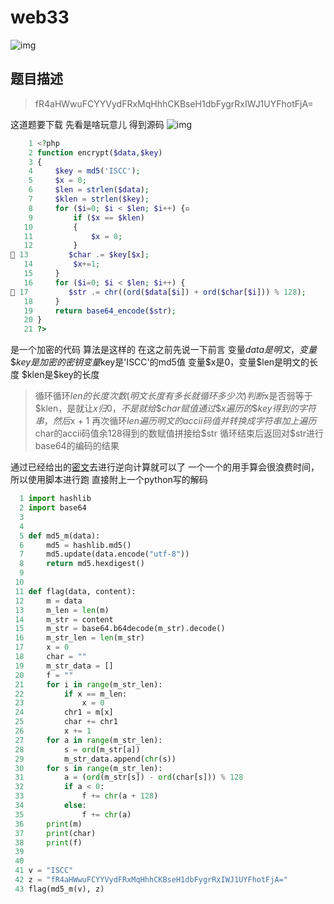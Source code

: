 # web33
![img](../../../image/bugku/5804302170163.png)
## 题目描述
>fR4aHWwuFCYYVydFRxMqHhhCKBseH1dbFygrRxIWJ1UYFhotFjA=

这道题要下载
先看是啥玩意儿
得到源码
![img](../../../image/bugku/1397926115847.png)

```php
    1 <?php
    2 function encrypt($data,$key)
    3 {
    4     $key = md5('ISCC');
    5     $x = 0;
    6     $len = strlen($data);
    7     $klen = strlen($key);
    8     for ($i=0; $i < $len; $i++) {▫
    9         if ($x == $klen)
   10         {
   11             $x = 0;
   12         }
 13         $char .= $key[$x];
   14         $x+=1;
   15     }
   16     for ($i=0; $i < $len; $i++) {
 17         $str .= chr((ord($data[$i]) + ord($char[$i])) % 128);
   18     }
   19     return base64_encode($str);
   20 }
   21 ?>
```
是一个加密的代码
算法是这样的
在这之前先说一下前言
变量$data是明文，变量\$key是加密的密钥
变量$key是'ISCC'的md5值
变量$x是0，变量\$len是明文的长度
$klen是\$key的长度
>循环循环$len的长度次数(明文长度有多长就循环多少次)
判断$x是否弱等于\$klen，是就让$x归0，不是就给\$char赋值通过\$x遍历的\$key得到的字符串，然后$x + 1
再次循环$len
遍历明文的accii码值并转换成字符串加上遍历$char的accii码值余128得到的数赋值拼接给\$str
循环结束后返回对$str进行base64的编码的结果

通过已经给出的[密文](#题目描述)去进行逆向计算就可以了
一个一个的用手算会很浪费时间，所以使用脚本进行跑
直接附上一个python写的解码
```python
  1 import hashlib
  2 import base64
  3
  4
  5 def md5_m(data):
  6     md5 = hashlib.md5()
  7     md5.update(data.encode("utf-8"))
  8     return md5.hexdigest()
  9
 10
 11 def flag(data, content):
 12     m = data
 13     m_len = len(m)
 14     m_str = content
 15     m_str = base64.b64decode(m_str).decode()
 16     m_str_len = len(m_str)
 17     x = 0
 18     char = ""
 19     m_str_data = []
 20     f = ""
 21     for i in range(m_str_len):
 22         if x == m_len:
 23             x = 0
 24         chr1 = m[x]
 25         char += chr1
 26         x += 1
 27     for a in range(m_str_len):
 28         s = ord(m_str[a])
 29         m_str_data.append(chr(s))
 30     for s in range(m_str_len):
 31         a = (ord(m_str[s]) - ord(char[s])) % 128
 32         if a < 0:
 33             f += chr(a + 128)
 34         else:
 35             f += chr(a)
 36     print(m)
 37     print(char)
 38     print(f)
 39
 40
 41 v = "ISCC"
 42 z = "fR4aHWwuFCYYVydFRxMqHhhCKBseH1dbFygrRxIWJ1UYFhotFjA="
 43 flag(md5_m(v), z)
```